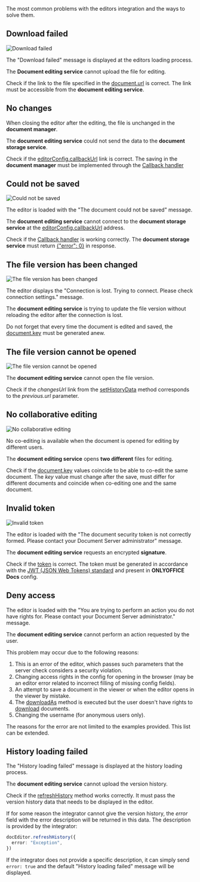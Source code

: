 The most common problems with the editors integration and the ways to solve them.

## Download failed

![Download failed](/assets/images/editor/e-download.png)

The "Download failed" message is displayed at the editors loading process.

The **Document editing service** cannot upload the file for editing.

Check if the link to the file specified in the [document.url](../Usage%20API/Config/Document/Document.md#url) is correct. The link must be accessible from the **document editing service**.

## No changes

When closing the editor after the editing, the file is unchanged in the **document manager**.

The **document editing service** could not send the data to the **document storage service**.

Check if the [editorConfig.callbackUrl](../Usage%20API/Config/Editor/Editor.md#callbackurl) link is correct. The saving in the **document manager** must be implemented through the [Callback handler](../Usage%20API/Callback%20handler.md#net-c-document-save-example)

## Could not be saved

![Could not be saved](/assets/images/editor/e-error0.png)

The editor is loaded with the "The document could not be saved" message.

The **document editing service** cannot connect to the **document storage service** at the [editorConfig.callbackUrl](../Usage%20API/Config/Editor/Editor.md#callbackurl) address.

Check if the [Callback handler](../Usage%20API/Callback%20handler.md#net-c-document-save-example) is working correctly. The **document storage service** must return [\{"error": 0\}](../Usage%20API/Callback%20handler.md#response-from-the-document-storage-service) in response.

## The file version has been changed

![The file version has been changed](/assets/images/editor/e-key.png)

The editor displays the "Connection is lost. Trying to connect. Please check connection settings." message.

The **document editing service** is trying to update the file version without reloading the editor after the connection is lost.

Do not forget that every time the document is edited and saved, the [document.key](../Usage%20API/Config/Document/Document.md#key) must be generated anew.

## The file version cannot be opened

![The file version cannot be opened](/assets/images/editor/changes-url.png)

The **document editing service** cannot open the file version.

Check if the *changesUrl* link from the [setHistoryData](../Usage%20API/Methods.md#sethistorydata) method corresponds to the *previous.url* parameter.

## No collaborative editing

![No collaborative editing](/assets/images/editor/e-coedit.png)

No co-editing is available when the document is opened for editing by different users.

The **document editing service** opens **two different** files for editing.

Check if the [document.key](../Usage%20API/Config/Document/Document.md#key) values coincide to be able to co-edit the same document. The *key* value must change after the save, must differ for different documents and coincide when co-editing one and the same document.

## Invalid token

![Invalid token](/assets/images/editor/e-token.png)

The editor is loaded with the "The document security token is not correctly formed. Please contact your Document Server administrator" message.

The **document editing service** requests an encrypted **signature**.

Check if the [token](../Usage%20API/Config/Config.md#token) is correct. The token must be generated in accordance with the [JWT (JSON Web Tokens) standard](../Get%20Started/How%20It%20Works/Security.md) and present in **ONLYOFFICE Docs** config.

## Deny access

The editor is loaded with the "You are trying to perform an action you do not have rights for. Please contact your Document Server administrator." message.

The **document editing service** cannot perform an action requested by the user.

This problem may occur due to the following reasons:

1. This is an error of the editor, which passes such parameters that the server check considers a security violation.
2. Changing access rights in the config for opening in the browser (may be an editor error related to incorrect filling of missing config fields).
3. An attempt to save a document in the viewer or when the editor opens in the viewer by mistake.
4. The [downloadAs](../Usage%20API/Methods.md#downloadas) method is executed but the user doesn't have rights to [download](../Usage%20API/Config/Document/Permissions.md#download) documents.
5. Changing the username (for anonymous users only).

The reasons for the error are not limited to the examples provided. This list can be extended.

## History loading failed

The "History loading failed" message is displayed at the history loading process.

The **document editing service** cannot upload the version history.

Check if the [refreshHistory](../Usage%20API/Methods.md#refreshhistory) method works correctly. It must pass the version history data that needs to be displayed in the editor.

If for some reason the integrator cannot give the version history, the *error* field with the error description will be returned in this data. The description is provided by the integrator:

```ts
docEditor.refreshHistory({
  error: "Exception",
})
```

If the integrator does not provide a specific description, it can simply send `error: true` and the default "History loading failed" message will be displayed.
